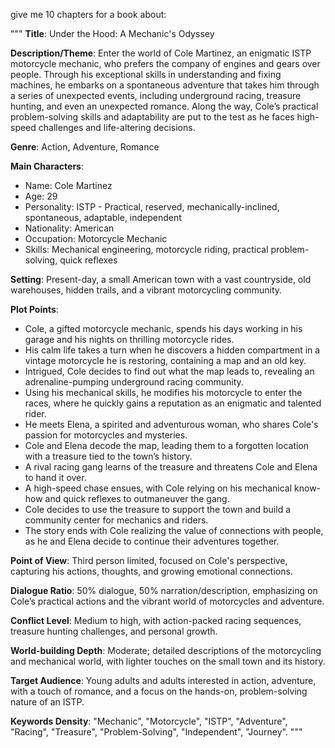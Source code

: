 give me 10 chapters for a book about:

"""
**Title**: Under the Hood: A Mechanic's Odyssey

**Description/Theme**: Enter the world of Cole Martinez, an enigmatic ISTP motorcycle mechanic, who prefers the company of engines and gears over people. Through his exceptional skills in understanding and fixing machines, he embarks on a spontaneous adventure that takes him through a series of unexpected events, including underground racing, treasure hunting, and even an unexpected romance. Along the way, Cole’s practical problem-solving skills and adaptability are put to the test as he faces high-speed challenges and life-altering decisions.

**Genre**: Action, Adventure, Romance

**Main Characters**: 
   - Name: Cole Martinez
   - Age: 29
   - Personality: ISTP - Practical, reserved, mechanically-inclined, spontaneous, adaptable, independent
   - Nationality: American
   - Occupation: Motorcycle Mechanic
   - Skills: Mechanical engineering, motorcycle riding, practical problem-solving, quick reflexes

**Setting**: Present-day, a small American town with a vast countryside, old warehouses, hidden trails, and a vibrant motorcycling community.

**Plot Points**:
   - Cole, a gifted motorcycle mechanic, spends his days working in his garage and his nights on thrilling motorcycle rides.
   - His calm life takes a turn when he discovers a hidden compartment in a vintage motorcycle he is restoring, containing a map and an old key.
   - Intrigued, Cole decides to find out what the map leads to, revealing an adrenaline-pumping underground racing community.
   - Using his mechanical skills, he modifies his motorcycle to enter the races, where he quickly gains a reputation as an enigmatic and talented rider.
   - He meets Elena, a spirited and adventurous woman, who shares Cole's passion for motorcycles and mysteries.
   - Cole and Elena decode the map, leading them to a forgotten location with a treasure tied to the town’s history.
   - A rival racing gang learns of the treasure and threatens Cole and Elena to hand it over.
   - A high-speed chase ensues, with Cole relying on his mechanical know-how and quick reflexes to outmaneuver the gang.
   - Cole decides to use the treasure to support the town and build a community center for mechanics and riders.
   - The story ends with Cole realizing the value of connections with people, as he and Elena decide to continue their adventures together.

**Point of View**: Third person limited, focused on Cole's perspective, capturing his actions, thoughts, and growing emotional connections.

**Dialogue Ratio**: 50% dialogue, 50% narration/description, emphasizing on Cole’s practical actions and the vibrant world of motorcycles and adventure.

**Conflict Level**: Medium to high, with action-packed racing sequences, treasure hunting challenges, and personal growth.

**World-building Depth**: Moderate; detailed descriptions of the motorcycling and mechanical world, with lighter touches on the small town and its history.

**Target Audience**: Young adults and adults interested in action, adventure, with a touch of romance, and a focus on the hands-on, problem-solving nature of an ISTP.

**Keywords Density**: "Mechanic", "Motorcycle", "ISTP", "Adventure", "Racing", "Treasure", "Problem-Solving", "Independent", "Journey".
"""